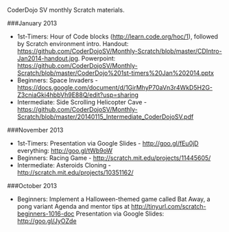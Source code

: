 CoderDojo SV monthly Scratch materials.


###January 2013
* 1st-Timers: Hour of Code blocks (http://learn.code.org/hoc/1), followed by Scratch environment intro. Handout: https://github.com/CoderDojoSV/Monthly-Scratch/blob/master/CDIntro-Jan2014-handout.jpg. Powerpoint: https://github.com/CoderDojoSV/Monthly-Scratch/blob/master/CoderDojo%201st-timers%20Jan%202014.pptx
* Beginners: Space Invaders - https://docs.google.com/document/d/1GirMhyP70aVn3r4WkD5H2G-Z3cniaGki4hbbVh9E88Q/edit?usp=sharing
* Intermediate: Side Scrolling Helicopter Cave - https://github.com/CoderDojoSV/Monthly-Scratch/blob/master/20140115_Intermediate_CoderDojoSV.pdf

###November 2013
* 1st-Timers: Presentation via Google Slides - http://goo.gl/fEu0jD  everything: http://goo.gl/tWb9oW
* Beginners: Racing Game - http://scratch.mit.edu/projects/11445605/
* Intermediate: Asteroids Cloning - http://scratch.mit.edu/projects/10351162/

###October 2013
* Beginners: Implement a Halloween-themed game called Bat Away, a pong variant
Agenda and mentor tips at  http://tinyurl.com/scratch-beginners-1016-doc
Presentation via Google Slides: http://goo.gl/JyOZde
